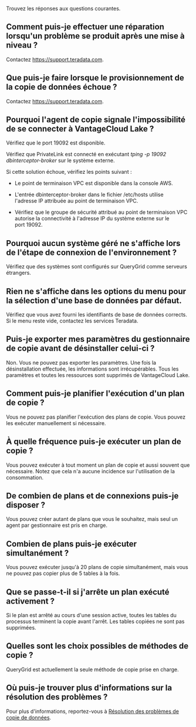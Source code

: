 Trouvez les réponses aux questions courantes.

Comment puis-je effectuer une réparation lorsqu'un problème se produit après une mise à niveau ?
------------------------------------------------------------------------------------------------

Contactez <https://support.teradata.com>.

Que puis-je faire lorsque le provisionnement de la copie de données échoue ?
----------------------------------------------------------------------------

Contactez <https://support.teradata.com>.

Pourquoi l'agent de copie signale l'impossibilité de se connecter à VantageCloud Lake ?
---------------------------------------------------------------------------------------

Vérifiez que le port 19092 est disponible.

Vérifiez que PrivateLink est connecté en exécutant *tping -p 19092 dbinterceptor-broker* sur le système externe.

Si cette solution échoue, vérifiez les points suivant :

-   Le point de terminaison VPC est disponible dans la console AWS.

-   L'entrée dbinterceptor-broker dans le fichier /etc/hosts utilise l'adresse IP attribuée au point de terminaison VPC.

-   Vérifiez que le groupe de sécurité attribué au point de terminaison VPC autorise la connectivité à l'adresse IP du système externe sur le port 19092.

Pourquoi aucun système géré ne s'affiche lors de l'étape de connexion de l'environnement ?
------------------------------------------------------------------------------------------

Vérifiez que des systèmes sont configurés sur QueryGrid comme serveurs étrangers.

Rien ne s'affiche dans les options du menu pour la sélection d'une base de données par défaut.
----------------------------------------------------------------------------------------------

Vérifiez que vous avez fourni les identifiants de base de données corrects. Si le menu reste vide, contactez les services Teradata.

Puis-je exporter mes paramètres du gestionnaire de copie avant de désinstaller celui-ci ?
-----------------------------------------------------------------------------------------

Non. Vous ne pouvez pas exporter les paramètres. Une fois la désinstallation effectuée, les informations sont irrécupérables. Tous les paramètres et toutes les ressources sont supprimés de VantageCloud Lake.

Comment puis-je planifier l'exécution d'un plan de copie ?
----------------------------------------------------------

Vous ne pouvez pas planifier l'exécution des plans de copie. Vous pouvez les exécuter manuellement si nécessaire.

À quelle fréquence puis-je exécuter un plan de copie ?
------------------------------------------------------

Vous pouvez exécuter à tout moment un plan de copie et aussi souvent que nécessaire. Notez que cela n'a aucune incidence sur l'utilisation de la consommation.

De combien de plans et de connexions puis-je disposer ?
-------------------------------------------------------

Vous pouvez créer autant de plans que vous le souhaitez, mais seul un agent par gestionnaire est pris en charge.

Combien de plans puis-je exécuter simultanément ?
-------------------------------------------------

Vous pouvez exécuter jusqu'à 20 plans de copie simultanément, mais vous ne pouvez pas copier plus de 5 tables à la fois.

Que se passe-t-il si j'arrête un plan exécuté activement ?
----------------------------------------------------------

Si le plan est arrêté au cours d'une session active, toutes les tables du processus terminent la copie avant l'arrêt. Les tables copiées ne sont pas supprimées.

Quelles sont les choix possibles de méthodes de copie ?
-------------------------------------------------------

QueryGrid est actuellement la seule méthode de copie prise en charge.

Où puis-je trouver plus d'informations sur la résolution des problèmes ?
------------------------------------------------------------------------

Pour plus d'informations, reportez-vous à [Résolution des problèmes de copie de données](https://docs.teradata.com/access/sources/dita/topic?dita:topicPath=thg1693478735173.dita).
